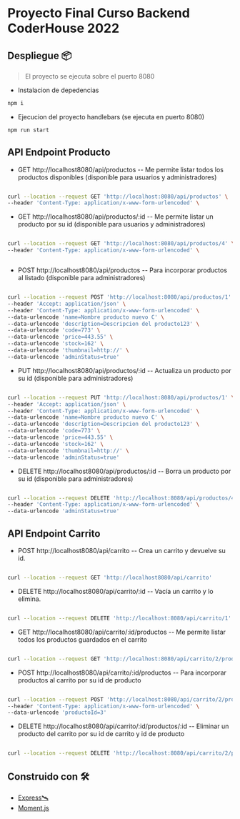# Proyecto Final Curso Backend CoderHouse 2022



## Despliegue 📦

> El proyecto se ejecuta sobre el puerto 8080

* Instalacion de depedencias
```bash
npm i 
```
* Ejecucion del proyecto handlebars (se ejecuta en puerto 8080)
```bash
npm run start
```


## API Endpoint Producto
* GET http://localhost8080/api/productos -- Me permite listar todos los productos disponibles (disponible para usuarios y administradores)

```bash

curl --location --request GET 'http://localhost:8080/api/productos' \
--header 'Content-Type: application/x-www-form-urlencoded' \


```

* GET http://localhost8080/api/productos/:id --  Me permite listar un producto por su id (disponible para usuarios y administradores)
```bash

curl --location --request GET 'http://localhost:8080/api/productos/4' \
--header 'Content-Type: application/x-www-form-urlencoded' \



```


* POST http://localhost8080/api/productos -- Para incorporar productos al listado (disponible para administradores)

```bash

curl --location --request POST 'http://localhost:8080/api/productos/1' \
--header 'Accept: application/json' \
--header 'Content-Type: application/x-www-form-urlencoded' \
--data-urlencode 'name=Nombre producto nuevo C' \
--data-urlencode 'description=Descripcion del producto123' \
--data-urlencode 'code=773' \
--data-urlencode 'price=443.55' \
--data-urlencode 'stock=162' \
--data-urlencode 'thumbnail=http://' \
--data-urlencode 'adminStatus=true'


```

* PUT http://localhost8080/api/productos/:id -- Actualiza un producto por su id (disponible para administradores)

```bash

curl --location --request PUT 'http://localhost:8080/api/productos/1' \
--header 'Accept: application/json' \
--header 'Content-Type: application/x-www-form-urlencoded' \
--data-urlencode 'name=Nombre producto nuevo C' \
--data-urlencode 'description=Descripcion del producto123' \
--data-urlencode 'code=773' \
--data-urlencode 'price=443.55' \
--data-urlencode 'stock=162' \
--data-urlencode 'thumbnail=http://' \
--data-urlencode 'adminStatus=true'


```
* DELETE http://localhost8080/api/productos/:id -- Borra un producto por su id (disponible para administradores)

```bash

curl --location --request DELETE 'http://localhost:8080/api/productos/4' \
--header 'Content-Type: application/x-www-form-urlencoded' \
--data-urlencode 'adminStatus=true'

```
## API Endpoint Carrito
*  POST http://localhost8080/api/carrito -- Crea un carrito y devuelve su id. 

```bash

curl --location --request GET 'http://localhost8080/api/carrito' 


```


*  DELETE http://localhost8080/api/carrito/:id -- Vacía un carrito y lo elimina.

```bash

curl --location --request DELETE 'http://localhost:8080/api/carrito/1'

```

*  GET http://localhost8080/api/carrito/:id/productos -- Me permite listar todos los productos guardados en el carrito

```bash

curl --location --request GET 'http://localhost:8080/api/carrito/2/productos'

```

*  POST http://localhost8080/api/carrito/:id/productos -- Para incorporar productos al carrito por su id de producto

```bash

curl --location --request POST 'http://localhost:8080/api/carrito/2/productos' \
--header 'Content-Type: application/x-www-form-urlencoded' \
--data-urlencode 'productoId=3'

```

*  DELETE http://localhost8080/api/carrito/:id/productos/:id -- Eliminar un producto del carrito por su id de carrito y id de producto

```bash

curl --location --request DELETE 'http://localhost:8080/api/carrito/2/productos/3'

```

## Construido con 🛠️

* [Express🛰️](https://expressjs.com/es/4x/api.html)
* [Moment.js](https://momentjs.com)


